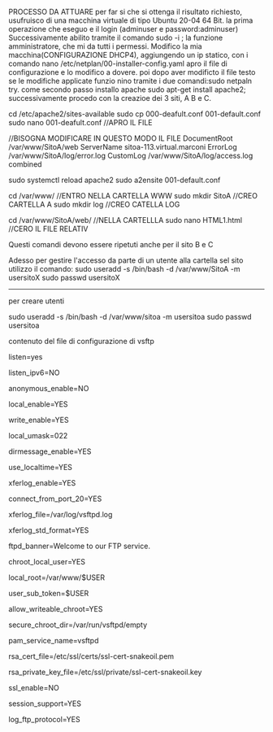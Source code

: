 PROCESSO DA ATTUARE 
per far si che si ottenga il risultato richiesto, usufruisco di una macchina virtuale di tipo Ubuntu 20-04 64 Bit.
la prima operazione che eseguo e il login (adminuser e password:adminuser)
Successivamente abilito tramite il comando sudo -i ; la funzione amministratore, che mi da tutti i permessi.
Modifico la mia macchina(CONFIGURAZIONE DHCP4), aggiungendo un  ip statico, con i comando nano /etc/netplan/00-installer-config.yaml  apro il file di configurazione e lo modifico a dovere.
poi dopo aver modificto il file testo se le modifiche applicate funzio nino tramite i due comandi:sudo netpaln try.
come secondo passo installo apache sudo apt-get install apache2;
successivamente procedo con la creazioe dei 3 siti, A B e C.

cd /etc/apache2/sites-available
sudo cp 000-deafult.conf 001-default.conf
sudo nano 001-deafult.conf      //APRO IL FILE 

//BISOGNA MODIFICARE IN QUESTO MODO IL FILE 
     DocumentRoot /var/www/SitoA/web
     ServerName sitoa-113.virtual.marconi
     ErrorLog /var/www/SitoA/log/error.log
     CustomLog /var/www/SitoA/log/access.log combined
  
sudo systemctl reload apache2
sudo a2ensite 001-default.conf

cd /var/www/ //ENTRO NELLA CARTELLA WWW
sudo mkdir SitoA  //CREO CARTELLA A
sudo mkdir log  //CREO CATELLA LOG

cd /var/www/SitoA/web/ //NELLA CARTELLLA 
sudo nano HTML1.html  //CERO IL FILE RELATIV

Questi comandi devono essere ripetuti anche per il sito B e C

Adesso per gestire l'accesso da parte di un utente alla cartella sel sito utilizzo il comando:
sudo useradd -s /bin/bash -d /var/www/SitoA -m usersitoX
sudo passwd usersitoX





--------------------------------------------------
per creare utenti

sudo useradd -s /bin/bash -d /var/www/sitoa -m usersitoa
sudo passwd usersitoa

contenuto del file di configurazione di vsftp

listen=yes

listen_ipv6=NO

anonymous_enable=NO

local_enable=YES

write_enable=YES

local_umask=022

dirmessage_enable=YES

use_localtime=YES

xferlog_enable=YES

connect_from_port_20=YES
 
xferlog_file=/var/log/vsftpd.log

xferlog_std_format=YES

ftpd_banner=Welcome to our  FTP service.

chroot_local_user=YES

local_root=/var/www/$USER

user_sub_token=$USER

allow_writeable_chroot=YES

secure_chroot_dir=/var/run/vsftpd/empty

pam_service_name=vsftpd

rsa_cert_file=/etc/ssl/certs/ssl-cert-snakeoil.pem

rsa_private_key_file=/etc/ssl/private/ssl-cert-snakeoil.key

ssl_enable=NO

session_support=YES

log_ftp_protocol=YES

